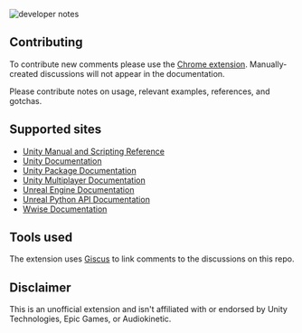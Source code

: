 ![developer notes](https://user-images.githubusercontent.com/21963717/196857254-6888f425-b26e-4ae0-bff9-6232ed7b1848.png)

## Contributing
To contribute new comments please use the [Chrome extension](TODO). Manually-created discussions will not appear in the documentation.
 
Please contribute notes on usage, relevant examples, references, and gotchas.  

## Supported sites
- [Unity Manual and Scripting Reference](https://docs.unity3d.com/)
- [Unity Documentation](https://docs.unity.com/)
- [Unity Package Documentation](https://docs.unity3d.com/Manual/pack-keys.html)
- [Unity Multiplayer Documentation](https://docs-multiplayer.unity3d.com/)
- [Unreal Engine Documentation](https://docs.unrealengine.com)
- [Unreal Python API Documentation](https://docs.unrealengine.com/PythonAPI/)
- [Wwise Documentation](https://www.audiokinetic.com/library/)

## Tools used
The extension uses [Giscus](https://github.com/giscus/giscus) to link comments to the discussions on this repo.

## Disclaimer
This is an unofficial extension and isn't affiliated with or endorsed by Unity Technologies, Epic Games, or Audiokinetic.
